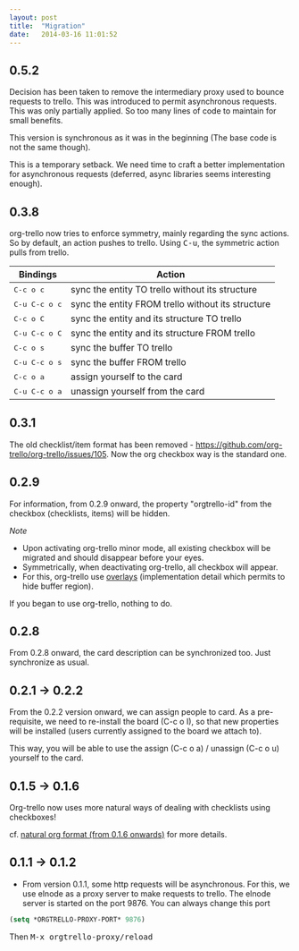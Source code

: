 ```yaml
---
layout: post
title:  "Migration"
date:   2014-03-16 11:01:52
---
```


## 0.5.2

Decision has been taken to remove the intermediary proxy used to bounce requests to trello.
This was introduced to permit asynchronous requests.
This was only partially applied.
So too many lines of code to maintain for small benefits.

This version is synchronous as it was in the beginning (The base code is not the same though).

This is a temporary setback.
We need time to craft a better implementation for asynchronous requests (deferred, async libraries seems interesting enough).

## 0.3.8

org-trello now tries to enforce symmetry, mainly regarding the sync actions.
So by default, an action pushes to trello. Using <kbd>C-u</kbd>, the symmetric action pulls from trello.

| Bindings               | Action                                            |
|------------------------|---------------------------------------------------|
| <kbd>C-c o c</kbd>     | sync the entity TO trello without its structure   |
| <kbd>C-u C-c o c</kbd> | sync the entity FROM trello without its structure |
| <kbd>C-c o C</kbd>     | sync the entity and its structure TO trello       |
| <kbd>C-u C-c o C</kbd> | sync the entity and its structure FROM trello     |
| <kbd>C-c o s</kbd>     | sync the buffer TO trello                         |
| <kbd>C-u C-c o s</kbd> | sync the buffer FROM trello                       |
| <kbd>C-c o a</kbd>     | assign yourself to the card                       |
| <kbd>C-u C-c o a</kbd> | unassign yourself from the card                   |


## 0.3.1

The old checklist/item format has been removed - https://github.com/org-trello/org-trello/issues/105.
Now the org checkbox way is the standard one.

## 0.2.9

For information, from 0.2.9 onward, the property "orgtrello-id" from the checkbox (checklists, items) will be hidden.

*Note*
- Upon activating org-trello minor mode, all existing checkbox will be migrated and should disappear before your eyes.
- Symmetrically, when deactivating org-trello, all checkbox will appear.
- For this, org-trello use [overlays](https://www.gnu.org/software/emacs/manual/html_node/elisp/Overlays.html) (implementation detail which permits to hide buffer region).

If you began to use org-trello, nothing to do.

## 0.2.8

From 0.2.8 onward, the card description can be synchronized too.
Just synchronize as usual.

## 0.2.1 -> 0.2.2

From the 0.2.2 version onward, we can assign people to card.
As a pre-requisite, we need to re-install the board (C-c o I), so that new properties will be installed (users currently assigned to the board we attach to).

This way, you will be able to use the assign (C-c o a) / unassign (C-c o u) yourself to the card.

## 0.1.5 -> 0.1.6

Org-trello now uses more natural ways of dealing with checklists using checkboxes!

cf. [natural org format (from 0.1.6 onwards)](#natural-org-format-from-016-onwards) for more details.

## 0.1.1 -> 0.1.2

- From version 0.1.1, some http requests will be asynchronous.
For this, we use elnode as a proxy server to make requests to trello.
The elnode server is started on the port 9876.
You can always change this port

``` lisp
(setq *ORGTRELLO-PROXY-PORT* 9876)
```
Then <kbd>M-x orgtrello-proxy/reload</kbd>
